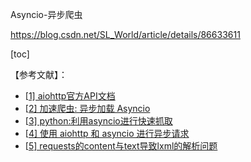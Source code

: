 Asyncio-异步爬虫

https://blog.csdn.net/SL_World/article/details/86633611

[toc]

【参考文献】：
- [[1\] aiohttp官方API文档](https://aiohttp.readthedocs.io/en/stable/client_quickstart.html)
- [[2\] 加速爬虫: 异步加载 Asyncio](https://morvanzhou.github.io/tutorials/data-manipulation/scraping/4-02-asyncio/)
- [[3\] python:利用asyncio进行快速抓取](https://www.bbsmax.com/A/Ae5RXrL3zQ/)
- [[4\] 使用 aiohttp 和 asyncio 进行异步请求](https://blog.csdn.net/getcomputerstyle/article/details/78438246)
- [[5\] requests的content与text导致lxml的解析问题](https://www.kingname.info/2015/04/29/lxmloldbug/)



